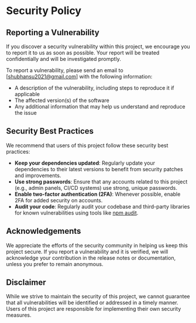 # Security Policy

## Reporting a Vulnerability

If you discover a security vulnerability within this project, we encourage you to report it to us as soon as possible. Your report will be treated confidentially and will be investigated promptly.

To report a vulnerability, please send an email to [shubhansu2021@gmail.com] with the following information:

- A description of the vulnerability, including steps to reproduce it if applicable
- The affected version(s) of the software
- Any additional information that may help us understand and reproduce the issue

## Security Best Practices

We recommend that users of this project follow these security best practices:

- **Keep your dependencies updated**: Regularly update your dependencies to their latest versions to benefit from security patches and improvements.
- **Use strong passwords**: Ensure that any accounts related to this project (e.g., admin panels, CI/CD systems) use strong, unique passwords.
- **Enable two-factor authentication (2FA)**: Whenever possible, enable 2FA for added security on accounts.
- **Audit your code**: Regularly audit your codebase and third-party libraries for known vulnerabilities using tools like [npm audit](https://docs.npmjs.com/cli/v8/commands/npm-audit).

## Acknowledgements

We appreciate the efforts of the security community in helping us keep this project secure. If you report a vulnerability and it is verified, we will acknowledge your contribution in the release notes or documentation, unless you prefer to remain anonymous.

## Disclaimer

While we strive to maintain the security of this project, we cannot guarantee that all vulnerabilities will be identified or addressed in a timely manner. Users of this project are responsible for implementing their own security measures.
